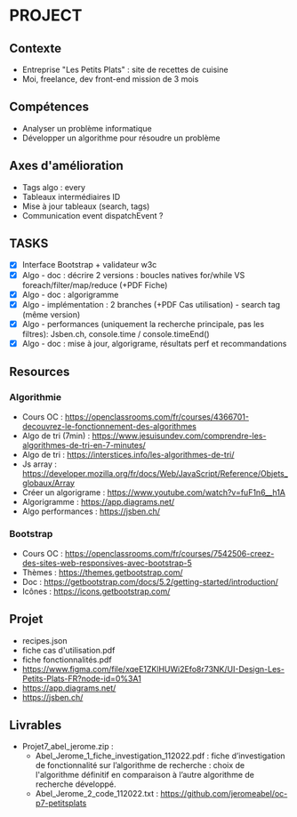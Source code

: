 # PROJECT

## Contexte
- Entreprise "Les Petits Plats" : site de recettes de cuisine 
- Moi, freelance, dev front-end mission de 3 mois

## Compétences
- Analyser un problème informatique
- Développer un algorithme pour résoudre un problème


## Axes d'amélioration
- Tags algo : every
- Tableaux intermédiaires ID
- Mise à jour tableaux (search, tags)
- Communication event dispatchEvent ?

## TASKS
- [x] Interface Bootstrap + validateur w3c
- [x] Algo - doc : décrire 2 versions : boucles natives for/while VS foreach/filter/map/reduce (+PDF Fiche)
- [x] Algo - doc : algorigramme
- [x] Algo - implémentation : 2 branches (+PDF Cas utilisation) - search tag (même version)
- [x] Algo - performances (uniquement la recherche principale, pas les filtres): Jsben.ch, console.time / console.timeEnd()
- [x] Algo - doc : mise à jour, algorigrame, résultats perf et recommandations

## Resources

### Algorithmie
- Cours OC : https://openclassrooms.com/fr/courses/4366701-decouvrez-le-fonctionnement-des-algorithmes
- Algo de tri (7min) : https://www.jesuisundev.com/comprendre-les-algorithmes-de-tri-en-7-minutes/
- Algo de tri : https://interstices.info/les-algorithmes-de-tri/
- Js array : https://developer.mozilla.org/fr/docs/Web/JavaScript/Reference/Objets_globaux/Array
- Créer un algorigrame : https://www.youtube.com/watch?v=fuF1n6__h1A
- Algorigramme : https://app.diagrams.net/
- Algo performances : https://jsben.ch/

### Bootstrap
- Cours OC : https://openclassrooms.com/fr/courses/7542506-creez-des-sites-web-responsives-avec-bootstrap-5
- Thèmes : https://themes.getbootstrap.com/
- Doc : https://getbootstrap.com/docs/5.2/getting-started/introduction/
- Icônes : https://icons.getbootstrap.com/

## Projet
- recipes.json
- fiche cas d'utilisation.pdf
- fiche fonctionnalités.pdf
- https://www.figma.com/file/xqeE1ZKlHUWi2Efo8r73NK/UI-Design-Les-Petits-Plats-FR?node-id=0%3A1
- https://app.diagrams.net/
- https://jsben.ch/

 ## Livrables
- Projet7_abel_jerome.zip :
    - Abel_Jerome_1_fiche_investigation_112022.pdf : fiche d’investigation de fonctionnalité sur l’algorithme de recherche : choix de l'algorithme définitif en comparaison à l’autre algorithme de recherche développé.
    - Abel_Jerome_2_code_112022.txt : https://github.com/jeromeabel/oc-p7-petitsplats